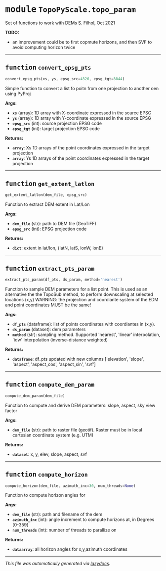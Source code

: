 <!-- markdownlint-disable -->

# <kbd>module</kbd> `TopoPyScale.topo_param`
Set of functions to work with DEMs S. Filhol, Oct 2021 



**TODO:**
 
- an improvement could be to first copmute horizons, and then SVF to avoid computing horizon twice 


---

## <kbd>function</kbd> `convert_epsg_pts`

```python
convert_epsg_pts(xs, ys, epsg_src=4326, epsg_tgt=3844)
```

Simple function to convert a list fo poitn from one projection to another oen using PyProj 



**Args:**
 
 - <b>`xs`</b> (array):  1D array with X-coordinate expressed in the source EPSG 
 - <b>`ys`</b> (array):  1D array with Y-coordinate expressed in the source EPSG 
 - <b>`epsg_src`</b> (int):  source projection EPSG code 
 - <b>`epsg_tgt`</b> (int):  target projection EPSG code 



**Returns:**
 
 - <b>`array`</b>:  Xs 1D arrays of the point coordinates expressed in the target projection 
 - <b>`array`</b>:  Ys 1D arrays of the point coordinates expressed in the target projection 


---

## <kbd>function</kbd> `get_extent_latlon`

```python
get_extent_latlon(dem_file, epsg_src)
```

Function to extract DEM extent in Lat/Lon 



**Args:**
 
 - <b>`dem_file`</b> (str):  path to DEM file (GeoTiFF) 
 - <b>`epsg_src`</b> (int):  EPSG projection code 



**Returns:**
 
 - <b>`dict`</b>:  extent in lat/lon, {latN, latS, lonW, lonE} 


---

## <kbd>function</kbd> `extract_pts_param`

```python
extract_pts_param(df_pts, ds_param, method='nearest')
```

Function to sample DEM parameters for a list point. This is used as an alternative the the TopoSub method, to perform downscaling at selected locations (x,y) WARNING: the projection and coordiante system of the EDM and point coordinates MUST be the same! 



**Args:**
 
 - <b>`df_pts`</b> (dataframe):  list of points coordinates with coordiantes in (x,y). 
 - <b>`ds_param`</b> (dataset):  dem parameters 
 - <b>`method`</b> (str):  sampling method. Supported 'nearest', 'linear' interpolation, 'idw' interpolation (inverse-distance weighted) 



**Returns:**
 
 - <b>`dataframe`</b>:  df_pts updated with new columns ['elevation', 'slope', 'aspect', 'aspect_cos', 'aspect_sin', 'svf'] 


---

## <kbd>function</kbd> `compute_dem_param`

```python
compute_dem_param(dem_file)
```

Function to compute and derive DEM parameters: slope, aspect, sky view factor 



**Args:**
 
 - <b>`dem_file`</b> (str):  path to raster file (geotif). Raster must be in local cartesian coordinate system (e.g. UTM) 



**Returns:**
 
 - <b>`dataset`</b>:  x, y, elev, slope, aspect, svf 


---

## <kbd>function</kbd> `compute_horizon`

```python
compute_horizon(dem_file, azimuth_inc=30, num_threads=None)
```

Function to compute horizon angles for 



**Args:**
 
 - <b>`dem_file`</b> (str):  path and filename of the dem 
 - <b>`azimuth_inc`</b> (int):  angle increment to compute horizons at, in Degrees [0-359] 
 - <b>`num_threads`</b> (int):  number of threads to parallize on 



**Returns:**
 
 - <b>`dataarray`</b>:  all horizon angles for x,y,azimuth coordinates  






---

_This file was automatically generated via [lazydocs](https://github.com/ml-tooling/lazydocs)._
